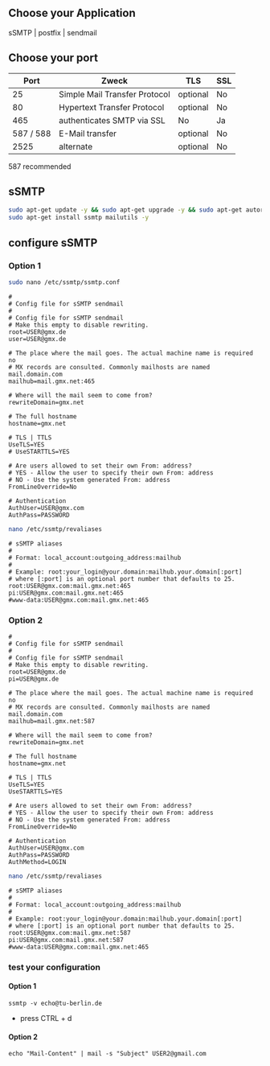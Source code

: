 ## Choose your Application
sSMTP | postfix | sendmail

## Choose your port

Port      | Zweck                           |  TLS     | SSL
----------|---------------------------------|----------|------
25        | Simple Mail Transfer Protocol   | optional | No
80        | Hypertext Transfer Protocol     | optional | No
465       | authenticates SMTP via SSL      | No       | Ja
587 / 588 | E-Mail transfer                 | optional | No
2525      | alternate                       | optional | No

587 recommended

## sSMTP
```bash
sudo apt-get update -y && sudo apt-get upgrade -y && sudo apt-get autoremove -y
sudo apt-get install ssmtp mailutils -y
```

## configure sSMTP
### Option 1
```bash
sudo nano /etc/ssmtp/ssmtp.conf
```
```nano
#
# Config file for sSMTP sendmail  
#
# Config file for sSMTP sendmail  
# Make this empty to disable rewriting. 
root=USER@gmx.de 
user=USER@gmx.de

# The place where the mail goes. The actual machine name is required no  
# MX records are consulted. Commonly mailhosts are named mail.domain.com 
mailhub=mail.gmx.net:465

# Where will the mail seem to come from? 
rewriteDomain=gmx.net    

# The full hostname 
hostname=gmx.net

# TLS | TTLS
UseTLS=YES 
# UseSTARTTLS=YES 

# Are users allowed to set their own From: address?
# YES - Allow the user to specify their own From: address 
# NO - Use the system generated From: address
FromLineOverride=No     

# Authentication
AuthUser=USER@gmx.com
AuthPass=PASSWORD
```
```bash
nano /etc/ssmtp/revaliases
```
```nano
# sSMTP aliases 
#
# Format: local_account:outgoing_address:mailhub 
#
# Example: root:your_login@your.domain:mailhub.your.domain[:port]
# where [:port] is an optional port number that defaults to 25.
root:USER@gmx.com:mail.gmx.net:465
pi:USER@gmx.com:mail.gmx.net:465
#www-data:USER@gmx.com:mail.gmx.net:465
```

### Option 2
```nano
#
# Config file for sSMTP sendmail  
#
# Config file for sSMTP sendmail  
# Make this empty to disable rewriting. 
root=USER@gmx.de 
pi=USER@gmx.de

# The place where the mail goes. The actual machine name is required no  
# MX records are consulted. Commonly mailhosts are named mail.domain.com 
mailhub=mail.gmx.net:587

# Where will the mail seem to come from? 
rewriteDomain=gmx.net    

# The full hostname 
hostname=gmx.net

# TLS | TTLS
UseTLS=YES 
UseSTARTTLS=YES 

# Are users allowed to set their own From: address?
# YES - Allow the user to specify their own From: address 
# NO - Use the system generated From: address
FromLineOverride=No     

# Authentication
AuthUser=USER@gmx.com
AuthPass=PASSWORD
AuthMethod=LOGIN
```
```bash
nano /etc/ssmtp/revaliases
```
```nano
# sSMTP aliases 
#
# Format: local_account:outgoing_address:mailhub 
#
# Example: root:your_login@your.domain:mailhub.your.domain[:port]
# where [:port] is an optional port number that defaults to 25.
root:USER@gmx.com:mail.gmx.net:587
pi:USER@gmx.com:mail.gmx.net:587
#www-data:USER@gmx.com:mail.gmx.net:465
```

### test your configuration
#### Option 1
```
ssmtp -v echo@tu-berlin.de
```
- press CTRL + d

#### Option 2
```
echo "Mail-Content" | mail -s "Subject" USER2@gmail.com
```


